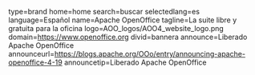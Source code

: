 type=brand
home=home
search=buscar
selectedlang=es
language=Español
name=Apache OpenOffice
tagline=La suite libre y gratuita para la oficina
logo=AOO_logos/AOO4_website_logo.png
domain=https://www.openoffice.org
divid=bannera
announce=Liberado Apache OpenOffice
announceurl=https://blogs.apache.org/OOo/entry/announcing-apache-openoffice-4-19
announcetip=Liberado Apache OpenOffice
~~~~~~
